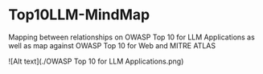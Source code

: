 # Top10LLM-MindMap

Mapping between relationships on OWASP Top 10 for LLM Applications as well as map against OWASP Top 10 for Web and MITRE ATLAS

![Alt text](./OWASP Top 10 for LLM Applications.png)
